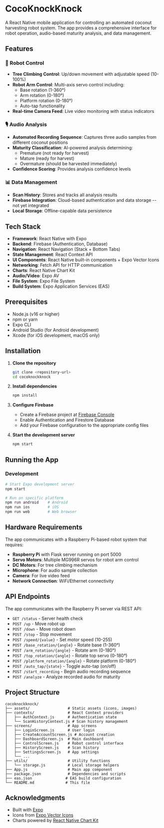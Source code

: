 # CocoKnockKnock

A React Native mobile application for controlling an automated coconut harvesting robot system. The app provides a comprehensive interface for robot operation, audio-based maturity analysis, and data management.

## Features

### 🤖 Robot Control
- **Tree Climbing Control**: Up/down movement with adjustable speed (10-100%)
- **Robot Arm Control**: Multi-axis servo control including:
  - Base rotation (1-360°)
  - Arm rotation (0-180°)
  - Platform rotation (0-180°)
  - Auto-tap functionality
- **Real-time Camera Feed**: Live video monitoring with status indicators

### 🎙️ Audio Analysis
- **Automated Recording Sequence**: Captures three audio samples from different coconut positions
- **Maturity Classification**: AI-powered analysis determining:
  - Premature (not ready for harvest)
  - Mature (ready for harvest)
  - Overmature (should be harvested immediately)
- **Confidence Scoring**: Provides analysis confidence levels

### 📊 Data Management
- **Scan History**: Stores and tracks all analysis results
- **Firebase Integration**: Cloud-based authentication and data storage --not yet integrated
- **Local Storage**: Offline-capable data persistence

## Tech Stack

- **Framework**: React Native with Expo
- **Backend**: Firebase (Authentication, Database)
- **Navigation**: React Navigation (Stack + Bottom Tabs)
- **State Management**: React Context API
- **UI Components**: React Native built-in components + Expo Vector Icons
- **Networking**: Fetch API for HTTP communication
- **Charts**: React Native Chart Kit
- **Audio/Video**: Expo AV
- **File System**: Expo File System
- **Build System**: Expo Application Services (EAS)

## Prerequisites

- Node.js (v16 or higher)
- npm or yarn
- Expo CLI
- Android Studio (for Android development)
- Xcode (for iOS development, macOS only)

## Installation

1. **Clone the repository**
   ```bash
   git clone <repository-url>
   cd cocoknockknock
   ```

2. **Install dependencies**
   ```bash
   npm install
   ```

3. **Configure Firebase**
   - Create a Firebase project at [Firebase Console](https://console.firebase.google.com/)
   - Enable Authentication and Firestore Database
   - Add your Firebase configuration to the appropriate config files

4. **Start the development server**
   ```bash
   npm start
   ```

## Running the App

### Development
```bash
# Start Expo development server
npm start

# Run on specific platform
npm run android    # Android
npm run ios        # iOS
npm run web        # Web browser
```

## Hardware Requirements

The app communicates with a Raspberry Pi-based robot system that requires:

- **Raspberry Pi** with Flask server running on port 5000
- **Servo Motors**: Multiple MG996R servos for robot arm control
- **DC Motors**: For tree climbing mechanism
- **Microphone**: For audio sample collection
- **Camera**: For live video feed
- **Network Connection**: WiFi/Ethernet connectivity

## API Endpoints

The app communicates with the Raspberry Pi server via REST API:

- `GET /status` - Server health check
- `POST /up` - Move robot up
- `POST /down` - Move robot down
- `POST /stop` - Stop movement
- `POST /speed/{value}` - Set motor speed (10-255)
- `POST /base_rotation/{angle}` - Rotate base (1-360°)
- `POST /arm_rotation/{angle}` - Rotate arm (0-180°)
- `POST /top_rotation/{angle}` - Rotate top servo (0-180°)
- `POST /platform_rotation/{angle}` - Rotate platform (0-180°)
- `POST /auto_tap/{state}` - Toggle auto-tap (on/off)
- `POST /start_recording` - Begin audio recording sequence
- `POST /analyze` - Analyze recorded audio for maturity

## Project Structure

```
cocoknockknock/
├── assets/                 # Static assets (icons, images)
├── contexts/               # React Context providers
│   ├── AuthContext.js      # Authentication state
│   └── ScanHistoryContext.js # Scan history management
├── screens/                # App screens
│   ├── LoginScreen.js      # User login
│   ├── CreateAccountScreen.js # Account creation
│   ├── DashboardScreen.js  # Main dashboard
│   ├── ControlScreen.js    # Robot control interface
│   ├── HistoryScreen.js    # Scan history
│   ├── SettingsScreen.js   # App settings
│   └── ...
├── utils/                  # Utility functions
│   └── storage.js          # Local storage helpers
├── App.js                  # Main app component
├── package.json            # Dependencies and scripts
├── eas.json               # EAS build configuration
└── README.md              # This file
```

## Acknowledgments

- Built with [Expo](https://expo.dev/)
- Icons from [Expo Vector Icons](https://docs.expo.dev/guides/icons/)
- Charts powered by [React Native Chart Kit](https://github.com/indiespirit/react-native-chart-kit)
